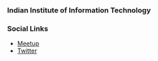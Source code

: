 ### Indian Institute of Information Technology

### Social Links
* [Meetup](https://www.meetup.com/OWASP-Indian-Institute-of-Info-Technology-Student-Chapter/)
* [Twitter](https://twitter.com/OWASP_IIITS)


